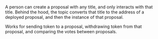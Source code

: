 A person can create a proposal with any title, and only interacts with that title. Behind the hood, the topic converts that title to the address of a deployed proposal, and then the instance of that proposal. 

Works for sending token to a proposal, withdrawing token from that proposal, and comparing the votes between proposals. 